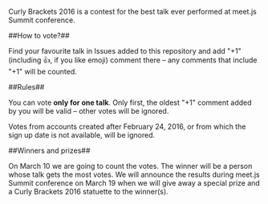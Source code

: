Curly Brackets 2016 is a contest for the best talk ever performed at meet.js Summit conference.

##How to vote?##

Find your favourite talk in Issues added to this repository and add "+1" (including :+1:, if you like emoji) comment there – any comments that include "+1" will be counted. 

##Rules##

You can vote **only for one talk**. Only first, the oldest "+1" comment added by you will be valid – other votes will be ignored.

Votes from accounts created after February 24, 2016, or from which the sign up date is not available, will be ignored.

##Winners and prizes##

On March 10 we are going to count the votes. The winner will be a person whose talk gets the most votes. We will announce the results during meet.js Summit conference on March 19 when we will give away a special prize and a Curly Brackets 2016 statuette to the winner(s).
